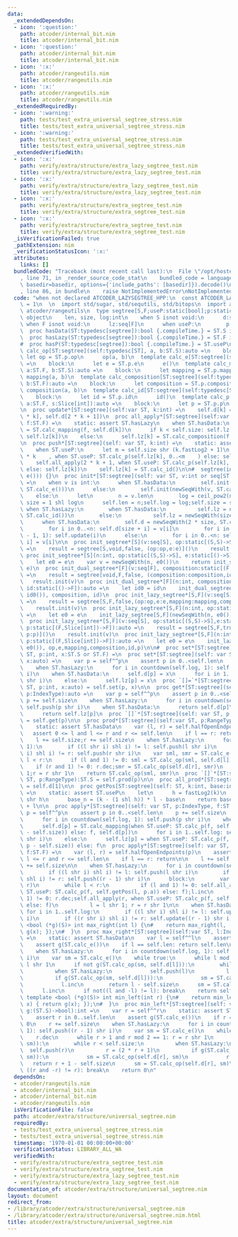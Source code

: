 ```yaml
---
data:
  _extendedDependsOn:
  - icon: ':question:'
    path: atcoder/internal_bit.nim
    title: atcoder/internal_bit.nim
  - icon: ':question:'
    path: atcoder/internal_bit.nim
    title: atcoder/internal_bit.nim
  - icon: ':x:'
    path: atcoder/rangeutils.nim
    title: atcoder/rangeutils.nim
  - icon: ':x:'
    path: atcoder/rangeutils.nim
    title: atcoder/rangeutils.nim
  _extendedRequiredBy:
  - icon: ':warning:'
    path: tests/test_extra_universal_segtree_stress.nim
    title: tests/test_extra_universal_segtree_stress.nim
  - icon: ':warning:'
    path: tests/test_extra_universal_segtree_stress.nim
    title: tests/test_extra_universal_segtree_stress.nim
  _extendedVerifiedWith:
  - icon: ':x:'
    path: verify/extra/structure/extra_lazy_segtree_test.nim
    title: verify/extra/structure/extra_lazy_segtree_test.nim
  - icon: ':x:'
    path: verify/extra/structure/extra_lazy_segtree_test.nim
    title: verify/extra/structure/extra_lazy_segtree_test.nim
  - icon: ':x:'
    path: verify/extra/structure/extra_segtree_test.nim
    title: verify/extra/structure/extra_segtree_test.nim
  - icon: ':x:'
    path: verify/extra/structure/extra_segtree_test.nim
    title: verify/extra/structure/extra_segtree_test.nim
  _isVerificationFailed: true
  _pathExtension: nim
  _verificationStatusIcon: ':x:'
  attributes:
    links: []
  bundledCode: "Traceback (most recent call last):\n  File \"/opt/hostedtoolcache/Python/3.9.6/x64/lib/python3.9/site-packages/onlinejudge_verify/documentation/build.py\"\
    , line 71, in _render_source_code_stat\n    bundled_code = language.bundle(stat.path,\
    \ basedir=basedir, options={'include_paths': [basedir]}).decode()\n  File \"/opt/hostedtoolcache/Python/3.9.6/x64/lib/python3.9/site-packages/onlinejudge_verify/languages/nim.py\"\
    , line 86, in bundle\n    raise NotImplementedError\nNotImplementedError\n"
  code: "when not declared ATCODER_LAZYSEGTREE_HPP:\n  const ATCODER_LAZYSEGTREE_HPP*\
    \ = 1\n  \n  import std/sugar, std/sequtils, std/bitops\n  import atcoder/internal_bit,\
    \ atcoder/rangeutils\n  type segtree[S,F;useP:static[bool];p:static[tuple]] =\
    \ object\n    len, size, log:int\n    when S isnot void:\n      d:seq[S]\n   \
    \ when F isnot void:\n      lz:seq[F]\n      when useP:\n        p:(F,Slice[int])->F\n\
    \  proc hasData(ST:typedesc[segtree]):bool {.compileTime.} = ST.S isnot void\n\
    \  proc hasLazy(ST:typedesc[segtree]):bool {.compileTime.} = ST.F isnot void\n\
    #  proc hasP(ST:typedesc[segtree]):bool {.compileTime.} = ST.useP\n\n  template\
    \ calc_op[ST:segtree](self:typedesc[ST], a, b:ST.S):auto =\n    block:\n     \
    \ let op = ST.p.op\n      op(a, b)\n  template calc_e[ST:segtree](self:typedesc[ST]):auto\
    \ =\n    block:\n      let e = ST.p.e\n      e()\n  template calc_mapping[ST:segtree](self:typedesc[ST],\
    \ a:ST.F, b:ST.S):auto =\n    block:\n      let mapping = ST.p.mapping\n     \
    \ mapping(a, b)\n  template calc_composition[ST:segtree](self:typedesc[ST], a,\
    \ b:ST.F):auto =\n    block:\n      let composition = ST.p.composition\n     \
    \ composition(a, b)\n  template calc_id[ST:segtree](self:typedesc[ST]):auto =\n\
    \    block:\n      let id = ST.p.id\n      id()\n  template calc_p[ST:segtree](self:typedesc[ST],\
    \ a:ST.F, s:Slice[int]):auto =\n    block:\n      let p = ST.p.p\n      p(a, s)\n\
    \n  proc update*[ST:segtree](self:var ST, k:int) =\n    self.d[k] = ST.calc_op(self.d[2\
    \ * k], self.d[2 * k + 1])\n  proc all_apply*[ST:segtree](self:var ST, k:int,\
    \ f:ST.F) =\n    static: assert ST.hasLazy\n    when ST.hasData:\n      self.d[k]\
    \ = ST.calc_mapping(f, self.d[k])\n      if k < self.size: self.lz[k] = ST.calc_composition(f,\
    \ self.lz[k])\n    else:\n      self.lz[k] = ST.calc_composition(f, self.lz[k])\n\
    \n  proc push*[ST:segtree](self: var ST, k:int) =\n    static: assert ST.hasLazy\n\
    \    when ST.useP:\n      let m = self.size shr (k.fastLog2 + 1)\n    self.all_apply(2\
    \ * k    , when ST.useP: ST.calc_p(self.lz[k], 0..<m    ) else: self.lz[k])\n\
    \    self.all_apply(2 * k + 1, when ST.useP: ST.calc_p(self.lz[k], m..<m + m)\
    \ else: self.lz[k])\n    self.lz[k] = ST.calc_id()\n\n#  segtree(int n) : segtree(std::vector<S>(n,\
    \ e())) {}\n  proc init*[ST:segtree](self: var ST, v:int or seq[ST.S] or seq[ST.F])\
    \ =\n    when v is int:\n      when ST.hasData:\n        self.init(newSeqWith(v,\
    \ ST.calc_e()))\n      else:\n        self.init(newSeqWith(v, ST.calc_id()))\n\
    \    else:\n      let\n        n = v.len\n        log = ceil_pow2(n)\n       \
    \ size = 1 shl log\n      self.len = n;self.log = log;self.size = size\n     \
    \ when ST.hasLazy:\n        when ST.hasData:\n          self.lz = newSeqWith(size,\
    \ ST.calc_id())\n        else:\n          self.lz = newSeqWith(size * 2, ST.calc_id())\n\
    \      when ST.hasData:\n        self.d = newSeqWith(2 * size, ST.calc_e())\n\
    \        for i in 0..<n: self.d[size + i] = v[i]\n        for i in countdown(size\
    \ - 1, 1): self.update(i)\n      else:\n        for i in 0..<n: self.lz[size +\
    \ i] = v[i]\n\n  proc init_segtree*[S](v:seq[S], op:static[(S,S)->S], e:static[()->S]):auto\
    \ =\n    result = segtree[S,void,false, (op:op,e:e)]()\n    result.init(v)\n \
    \ proc init_segtree*[S](n:int, op:static[(S,S)->S], e:static[()->S]):auto =\n\
    \    let e0 = e\n    var v = newSeqWith(n, e0())\n    return init_segtree(v, op,\
    \ e)\n  proc init_dual_segtree*[F](v:seq[F], composition:static[(F,F)->F], id:static[()->F]):auto\
    \ =\n    result = segtree[void,F,false, (composition:composition,id:id)]()\n \
    \   result.init(v)\n  proc init_dual_segtree*[F](n:int, composition:static[(F,F)->F],\
    \ id:static[()->F]):auto =\n    let id0 = id\n    init_dual_segtree[F](newSeqWith(n,\
    \ id0()), composition, id)\n  proc init_lazy_segtree*[S,F](v:seq[S], op:static[(S,S)->S],e:static[()->S],mapping:static[(F,S)->S],composition:static[(F,F)->F],id:static[()->F]):auto\
    \ =\n    result = segtree[S,F,false,(op:op,e:e,mapping:mapping,composition:composition,id:id)]()\n\
    \    result.init(v)\n  proc init_lazy_segtree*[S,F](n:int, op:static[(S,S)->S],e:static[()->S],mapping:static[(F,S)->S],composition:static[(F,F)->F],id:static[()->F]):auto\
    \ =\n    let e0 = e\n    init_lazy_segtree[S,F](newSeqWith(n, e0()), op,e,mapping,composition,id)\n\
    \  proc init_lazy_segtree*[S,F](v:seq[S], op:static[(S,S)->S],e:static[()->S],mapping:static[(F,S)->S],composition:static[(F,F)->F],id:static[()->F],\
    \ p:static[(F,Slice[int])->F]):auto =\n    result = segtree[S,F,true,(op:op,e:e,mapping:mapping,composition:composition,id:id,\
    \ p:p)]()\n    result.init(v)\n  proc init_lazy_segtree*[S,F](n:int, op:static[(S,S)->S],e:static[()->S],mapping:static[(F,S)->S],composition:static[(F,F)->F],id:static[()->F],\
    \ p:static[(F,Slice[int])->F]):auto =\n    let e0 = e\n    init_lazy_segtree[S,F](newSeqWith(n,\
    \ e0()), op,e,mapping,composition,id,p)\n\n#  proc set*[ST:segtree](self: var\
    \ ST, p:int, x:ST.S or ST.F) =\n  proc set*[ST:segtree](self: var ST, p:IndexType,\
    \ x:auto) =\n    var p = self^^p\n    assert p in 0..<self.len\n    p += self.size\n\
    \    when ST.hasLazy:\n      for i in countdown(self.log, 1): self.push(p shr\
    \ i)\n    when ST.hasData:\n      self.d[p] = x\n      for i in 1..self.log: self.update(p\
    \ shr i)\n    else:\n      self.lz[p] = x\n  proc `[]=`*[ST:segtree](self: var\
    \ ST, p:int, x:auto) = self.set(p, x)\n\n  proc get*[ST:segtree](self: var ST,\
    \ p:IndexType):auto =\n    var p = self^^p\n    assert p in 0..<self.len\n   \
    \ p += self.size\n    when ST.hasLazy:\n      for i in countdown(self.log, 1):\
    \ self.push(p shr i)\n    when ST.hasData:\n      return self.d[p]\n    else:\n\
    \      return self.lz[p]\n  proc `[]`*[ST:segtree](self: var ST, p:IndexType):auto\
    \ = self.get(p)\n\n  proc prod*[ST:segtree](self:var ST, p:RangeType):ST.S =\n\
    \    static: assert ST.hasData\n    var (l, r) = self.halfOpenEndpoints(p)\n \
    \   assert 0 <= l and l <= r and r <= self.len\n    if l == r: return ST.calc_e()\n\
    \    l += self.size;r += self.size\n    when ST.hasLazy:\n      for i in countdown(self.log,\
    \ 1):\n        if ((l shr i) shl i) != l: self.push(l shr i)\n        if ((r shr\
    \ i) shl i) != r: self.push(r shr i)\n    var sml, smr = ST.calc_e()\n    while\
    \ l < r:\n      if (l and 1) != 0: sml = ST.calc_op(sml, self.d[l]);l.inc\n  \
    \    if (r and 1) != 0: r.dec;smr = ST.calc_op(self.d[r], smr)\n      l = l shr\
    \ 1;r = r shr 1\n    return ST.calc_op(sml, smr)\n  proc `[]`*[ST:segtree](self:var\
    \ ST, p:RangeType):ST.S = self.prod(p)\n\n  proc all_prod*[ST:segtree](self:ST):auto\
    \ = self.d[1]\n\n  proc getPos[ST:segtree](self: ST, k:int, base:int):Slice[int]\
    \ =\n    static: assert ST.useP\n    let\n      h = fastLog2(k)\n      l = self.size\
    \ shr h\n      base_n = (k - (1 shl h)) * l - base\n    return base_n..<base_n\
    \ + l\n\n  proc apply*[ST:segtree](self: var ST, p:IndexType, f:ST.F) =\n    var\
    \ p = self^^p\n    assert p in 0..<self.len\n    p += self.size\n    when ST.hasLazy:\n\
    \      for i in countdown(self.log, 1): self.push(p shr i)\n    when ST.hasData:\n\
    \      self.d[p] = ST.calc_mapping(when ST.useP: ST.calc_p(f, self.getPos(p, p\
    \ - self.size)) else: f, self.d[p])\n      for i in 1..self.log: self.update(p\
    \ shr i)\n    else:\n      self.lz[p] = when ST.useP: ST.calc_p(f, self.getPos(p,\
    \ p - self.size)) else: f\n  proc apply*[ST:segtree](self: var ST, p:RangeType,\
    \ f:ST.F) =\n    var (l, r) = self.halfOpenEndpoints(p)\n    assert 0 <= l and\
    \ l <= r and r <= self.len\n    if l == r: return\n\n    l += self.size\n    r\
    \ += self.size\n\n    when ST.hasLazy:\n      for i in countdown(self.log, 1):\n\
    \        if ((l shr i) shl i) != l: self.push(l shr i)\n        if ((r shr i)\
    \ shl i) != r: self.push((r - 1) shr i)\n      block:\n        var (l, r) = (l,\
    \ r)\n        while l < r:\n          if (l and 1) != 0: self.all_apply(l, when\
    \ ST.useP: ST.calc_p(f, self.getPos(l, p.a)) else: f);l.inc\n          if (r and\
    \ 1) != 0: r.dec;self.all_apply(r, when ST.useP: ST.calc_p(f, self.getPos(r, p.a))\
    \ else: f)\n          l = l shr 1; r = r shr 1\n\n    when ST.hasData:\n     \
    \ for i in 1..self.log:\n        if ((l shr i) shl i) != l: self.update(l shr\
    \ i)\n        if ((r shr i) shl i) != r: self.update((r - 1) shr i)\n\n#  template\
    \ <bool (*g)(S)> int max_right(int l) {\n#    return max_right(l, [](S x) { return\
    \ g(x); });\n#  }\n  proc max_right*[ST:segtree](self:var ST, l:IndexType, g:(ST.S)->bool):int\
    \ =\n    static: assert ST.hasData\n    var l = self^^l\n    assert l in 0..self.len\n\
    \    assert g(ST.calc_e())\n    if l == self.len: return self.len\n    l += self.size\n\
    \    when ST.hasLazy:\n      for i in countdown(self.log, 1): self.push(l shr\
    \ i)\n    var sm = ST.calc_e()\n    while true:\n      while l mod 2 == 0: l =\
    \ l shr 1\n      if not g(ST.calc_op(sm, self.d[l])):\n        while l < self.size:\n\
    \          when ST.hasLazy:\n            self.push(l)\n          l = (2 * l)\n\
    \          if g(ST.calc_op(sm, self.d[l])):\n            sm = ST.calc_op(sm, self.d[l])\n\
    \            l.inc\n        return l - self.size\n      sm = ST.calc_op(sm, self.d[l])\n\
    \      l.inc\n      if not((l and -l) != l): break\n    return self.len\n\n# \
    \ template <bool (*g)(S)> int min_left(int r) {\n#    return min_left(r, [](S\
    \ x) { return g(x); });\n#  }\n  proc min_left*[ST:segtree](self: var ST, r:IndexType,\
    \ g:(ST.S)->bool):int =\n    var r = self^^r\n    static: assert ST.hasData\n\
    \    assert r in 0..self.len\n    assert g(ST.calc_e())\n    if r == 0: return\
    \ 0\n    r += self.size\n    when ST.hasLazy:\n      for i in countdown(self.log,\
    \ 1): self.push((r - 1) shr i)\n    var sm = ST.calc_e()\n    while true:\n  \
    \    r.dec\n      while r > 1 and r mod 2 == 1: r = r shr 1\n      if not g(ST.calc_op(self.d[r],\
    \ sm)):\n        while r < self.size:\n          when ST.hasLazy:\n          \
    \  self.push(r)\n          r = (2 * r + 1)\n          if g(ST.calc_op(self.d[r],\
    \ sm)):\n            sm = ST.calc_op(self.d[r], sm)\n            r.dec\n     \
    \   return r + 1 - self.size\n      sm = ST.calc_op(self.d[r], sm)\n      if not\
    \ ((r and -r) != r): break\n    return 0\n"
  dependsOn:
  - atcoder/rangeutils.nim
  - atcoder/internal_bit.nim
  - atcoder/internal_bit.nim
  - atcoder/rangeutils.nim
  isVerificationFile: false
  path: atcoder/extra/structure/universal_segtree.nim
  requiredBy:
  - tests/test_extra_universal_segtree_stress.nim
  - tests/test_extra_universal_segtree_stress.nim
  timestamp: '1970-01-01 00:00:00+00:00'
  verificationStatus: LIBRARY_ALL_WA
  verifiedWith:
  - verify/extra/structure/extra_segtree_test.nim
  - verify/extra/structure/extra_segtree_test.nim
  - verify/extra/structure/extra_lazy_segtree_test.nim
  - verify/extra/structure/extra_lazy_segtree_test.nim
documentation_of: atcoder/extra/structure/universal_segtree.nim
layout: document
redirect_from:
- /library/atcoder/extra/structure/universal_segtree.nim
- /library/atcoder/extra/structure/universal_segtree.nim.html
title: atcoder/extra/structure/universal_segtree.nim
---
```

